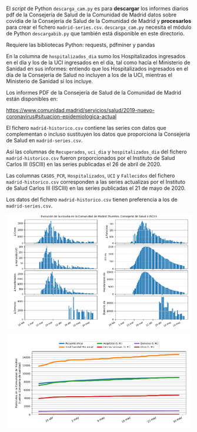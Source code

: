 El *script* de Python `descarga_cam.py` es para **descargar** los informes diarios pdf de la Consejería de Salud de la Comunidad de Madrid datos sobre covidia de la Consejería de Salud de la Comunidad de Madrid y **procesarlos** para crear el fichero `madrid-series.csv`. `descarga_cam.py` necesita el módulo de Python `descargabib.py` que también está disponible en este directorio.

Requiere las bibliotecas Python: requests, pdfminer y pandas

En la columna de `hospitalizados_dia` sumo los Hospitalizados ingresados en el día y los de la UCI ingresados en el día, tal como hacía el Ministerio de Sanidad en sus informes: entiendo que los Hospitalizados ingresados en el día de la Consejería de Salud no incluyen a los de la UCI, mientras el Ministerio de Sanidad sí los incluye.

Los informes PDF de la Consejería de Salud de la Comunidad de Madrid están disponibles en:

https://www.comunidad.madrid/servicios/salud/2019-nuevo-coronavirus#situacion-epidemiologica-actual

El fichero `madrid-historico.csv` contiene las series con datos que complementan o incluso sustituyen los datos que proporciona la Consejería de Salud en `madrid-series.csv`.

Así las columnas de `Recuperados`, `uci_dia` y `hospitalizados_dia` del fichero `madrid-historico.csv` fueron proporcionados por el Instituto de Salud Carlos III (ISCIII) en las series publicadas el 26 de abril de 2020.

Las columnas `CASOS_PCR`, `Hospitalizados`, `UCI` y `Fallecidos` del fichero `madrid-historico.csv` corresponden a las series actualizas por el Instituto de Salud Carlos III (ISCIII) en las series publicadas el 21 de mayo de 2020.

Los datos del fichero `madrid-historico.csv` tienen preferencia a los de `madrid-series.csv`.


![Covidia en la Comunidad de Madrid](madrid_covidia.png)

![Fallecidos de covidia en la Comunidad de Madrid](madrid_fallecidos.png)
